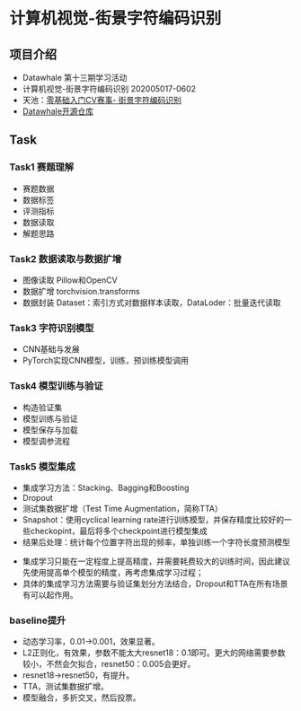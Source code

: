 # 计算机视觉-街景字符编码识别
## 项目介绍
* Datawhale 第十三期学习活动
* 计算机视觉-街景字符编码识别 202005017-0602
* 天池：[零基础入门CV赛事- 街景字符编码识别](https://tianchi.aliyun.com/competition/entrance/531795/information)
* [Datawhale开源仓库](https://github.com/datawhalechina/team-learning/tree/master/03%20%E8%AE%A1%E7%AE%97%E6%9C%BA%E8%A7%86%E8%A7%89/%E8%AE%A1%E7%AE%97%E6%9C%BA%E8%A7%86%E8%A7%89%E5%AE%9E%E8%B7%B5%EF%BC%88%E8%A1%97%E6%99%AF%E5%AD%97%E7%AC%A6%E7%BC%96%E7%A0%81%E8%AF%86%E5%88%AB%EF%BC%89)

## Task
### Task1 赛题理解
* 赛题数据
* 数据标签
* 评测指标
* 数据读取
* 解题思路

### Task2 数据读取与数据扩增
* 图像读取 Pillow和OpenCV
* 数据扩增 torchvision.transforms
* 数据封装 Dataset：索引方式对数据样本读取，DataLoder：批量迭代读取

### Task3 字符识别模型
* CNN基础与发展
* PyTorch实现CNN模型，训练，预训练模型调用

### Task4 模型训练与验证
* 构造验证集
* 模型训练与验证
* 模型保存与加载
* 模型调参流程

### Task5 模型集成
* 集成学习方法：Stacking、Bagging和Boosting
* Dropout 
* 测试集数据扩增（Test Time Augmentation，简称TTA）
* Snapshot：使用cyclical learning rate进行训练模型，并保存精度比较好的一些checkopint，最后将多个checkpoint进行模型集成
* 结果后处理：统计每个位置字符出现的频率，单独训练一个字符长度预测模型

- 集成学习只能在一定程度上提高精度，并需要耗费较大的训练时间，因此建议先使用提高单个模型的精度，再考虑集成学习过程；
- 具体的集成学习方法需要与验证集划分方法结合，Dropout和TTA在所有场景有可以起作用。

### baseline提升
* 动态学习率，0.01->0.001，效果显著。
* L2正则化，有效果，参数不能太大resnet18：0.1即可。更大的网络需要参数较小，不然会欠拟合，resnet50：0.005会更好。
* resnet18->resnet50，有提升。
* TTA，测试集数据扩增。
* 模型融合，多折交叉，然后投票。